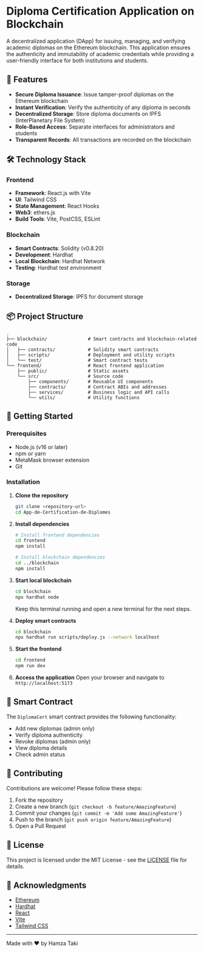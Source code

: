 # Diploma Certification Application on Blockchain

A decentralized application (DApp) for issuing, managing, and verifying academic diplomas on the Ethereum blockchain. This application ensures the authenticity and immutability of academic credentials while providing a user-friendly interface for both institutions and students.

## 🚀 Features

- **Secure Diploma Issuance**: Issue tamper-proof diplomas on the Ethereum blockchain
- **Instant Verification**: Verify the authenticity of any diploma in seconds
- **Decentralized Storage**: Store diploma documents on IPFS (InterPlanetary File System)
- **Role-Based Access**: Separate interfaces for administrators and students
- **Transparent Records**: All transactions are recorded on the blockchain

## 🛠️ Technology Stack

### Frontend
- **Framework**: React.js with Vite
- **UI**: Tailwind CSS
- **State Management**: React Hooks
- **Web3**: ethers.js
- **Build Tools**: Vite, PostCSS, ESLint

### Blockchain
- **Smart Contracts**: Solidity (v0.8.20)
- **Development**: Hardhat
- **Local Blockchain**: Hardhat Network
- **Testing**: Hardhat test environment

### Storage
- **Decentralized Storage**: IPFS for document storage

## 📦 Project Structure

```
.
├── blockchain/               # Smart contracts and blockchain-related code
│   ├── contracts/            # Solidity smart contracts
│   ├── scripts/              # Deployment and utility scripts
│   └── test/                 # Smart contract tests
└── frontend/                 # React frontend application
    ├── public/               # Static assets
    └── src/                  # Source code
        ├── components/       # Reusable UI components
        ├── contracts/        # Contract ABIs and addresses
        ├── services/         # Business logic and API calls
        └── utils/            # Utility functions
```

## 🚀 Getting Started

### Prerequisites

- Node.js (v16 or later)
- npm or yarn
- MetaMask browser extension
- Git

### Installation

1. **Clone the repository**
   ```bash
   git clone <repository-url>
   cd App-de-Certification-de-Diplomes
   ```

2. **Install dependencies**
   ```bash
   # Install frontend dependencies
   cd frontend
   npm install

   # Install blockchain dependencies
   cd ../blockchain
   npm install
   ```

3. **Start local blockchain**
   ```bash
   cd blockchain
   npx hardhat node
   ```
   
   Keep this terminal running and open a new terminal for the next steps.

4. **Deploy smart contracts**
   ```bash
   cd blockchain
   npx hardhat run scripts/deploy.js --network localhost
   ```

5. **Start the frontend**
   ```bash
   cd frontend
   npm run dev
   ```

6. **Access the application**
   Open your browser and navigate to `http://localhost:5173`

## 🔧 Smart Contract

The `DiplomaCert` smart contract provides the following functionality:

- Add new diplomas (admin only)
- Verify diploma authenticity
- Revoke diplomas (admin only)
- View diploma details
- Check admin status

## 🤝 Contributing

Contributions are welcome! Please follow these steps:

1. Fork the repository
2. Create a new branch (`git checkout -b feature/AmazingFeature`)
3. Commit your changes (`git commit -m 'Add some AmazingFeature'`)
4. Push to the branch (`git push origin feature/AmazingFeature`)
5. Open a Pull Request

## 📄 License

This project is licensed under the MIT License - see the [LICENSE](LICENSE) file for details.

## 👏 Acknowledgments

- [Ethereum](https://ethereum.org/)
- [Hardhat](https://hardhat.org/)
- [React](https://reactjs.org/)
- [Vite](https://vitejs.dev/)
- [Tailwind CSS](https://tailwindcss.com/)

---

Made with ❤️ by Hamza Taki
